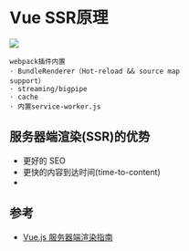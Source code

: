 # Vue SSR原理

![](https://images2015.cnblogs.com/blog/648232/201703/648232-20170317132735182-2033367524.png)


```
webpack插件内置
· BundleRenderer（Hot-reload && source map
support）
· streaming/bigpipe
· cache
· 内置service-worker.js
```

## 服务器端渲染(SSR)的优势
- 更好的 SEO
- 更快的内容到达时间(time-to-content)
- 


## 参考
- [Vue.js 服务器端渲染指南](https://ssr.vuejs.org/zh/)

